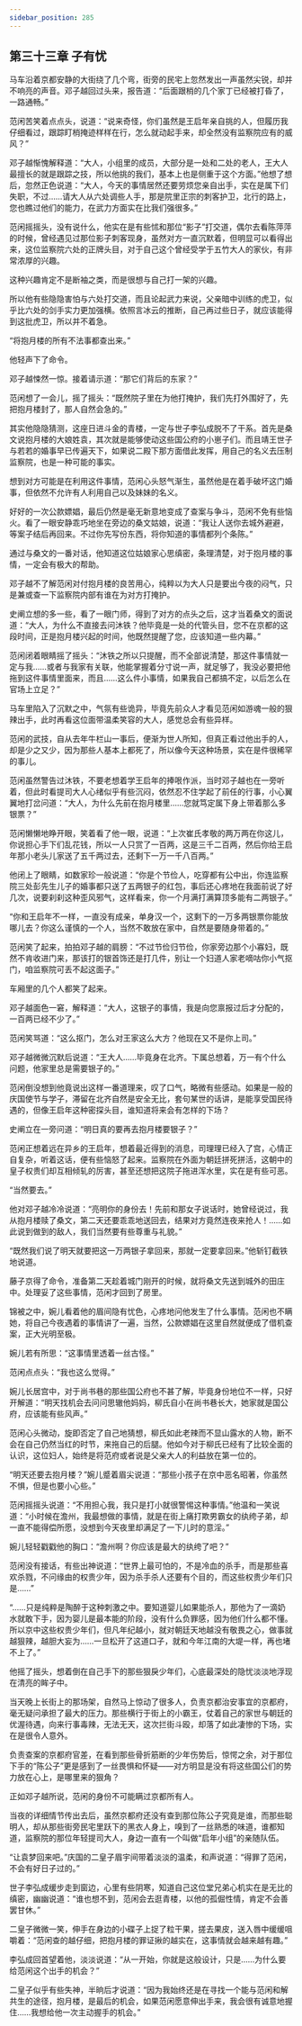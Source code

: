 ```yaml
---
sidebar_position: 285
---
```


## 第三十三章 **子有忧**

马车沿着京都安静的大街绕了几个弯，街旁的民宅上忽然发出一声虽然尖锐，却并不响亮的声音。邓子越回过头来，报告道：“后面跟梢的几个家丁已经被打昏了，一路通畅。”

范闲苦笑着点点头，说道：“说来奇怪，你们虽然是王启年亲自挑的人，但履历我仔细看过，跟踪盯梢掩迹样样在行，怎么就动起手来，却全然没有监察院应有的威风？”

邓子越惭愧解释道：“大人，小组里的成员，大部分是一处和二处的老人，王大人最擅长的就是跟踪之技，所以他挑的我们，基本上也是侧重于这个方面。”他想了想后，忽然正色说道：“大人，今天的事情居然还要劳烦您亲自出手，实在是属下们失职，不过……请大人从六处调些人手，那是院里正宗的刺客护卫，北行的路上，您也瞧过他们的能力，在武力方面实在比我们强很多。”

范闲摇摇头，没有说什么，他实在是有些怵和那位“影子”打交道，偶尔去看陈萍萍的时候，曾经遇见过那位影子刺客现身，虽然对方一直沉默着，但明显可以看得出来，这位监察院六处的正牌头目，对于自己这个曾经受学于五竹大人的家伙，有非常浓厚的兴趣。

这种兴趣肯定不是断袖之类，而是很想与自己打一架的兴趣。

所以他有些隐隐害怕与六处打交道，而且论起武力来说，父亲暗中训练的虎卫，似乎比六处的剑手实力更加强横。依照言冰云的推断，自己再过些日子，就应该能得到这批虎卫，所以并不着急。

“将抱月楼的所有不法事都查出来。”

他轻声下了命令。

邓子越悚然一惊。接着请示道：“那它们背后的东家？”

范闲想了一会儿，摇了摇头：“既然院子里在为他打掩护，我们先打外围好了，先把抱月楼封了，那人自然会急的。”

其实他隐隐猜测，这座日进斗金的青楼，一定与世子李弘成脱不了干系。首先是桑文说抱月楼的大娘姓袁，其次就是能够使动这些国公府的小崽子们。而且靖王世子与若若的婚事早已传遍天下，如果说二殿下那方面借此发挥，用自己的名义去压制监察院，也是一种可能的事实。

想到对方可能是在利用这件事情，范闲心头怒气渐生，虽然他是在着手破坏这门婚事，但依然不允许有人利用自己以及妹妹的名义。

好好的一次公款嫖娼，最后仍然是毫无新意地变成了查案与争斗，范闲不免有些恼火。看了一眼安静乖巧地坐在旁边的桑文姑娘，说道：“我让人送你去城外避避，等案子结后再回来。不过你先写份东西，将你知道的事情都列个条陈。”

通过与桑文的一番对话，他知道这位姑娘家心思缜密，条理清楚，对于抱月楼的事情，一定会有极大的帮助。

邓子越不了解范闲对付抱月楼的良苦用心，纯粹以为大人只是要出今夜的闷气，只是兼或查一下监察院内部有谁在为对方打掩护。

史阐立想的多一些，看了一眼门师，得到了对方的点头之后，这才当着桑文的面说道：“大人，为什么不直接去问沐铁？他毕竟是一处的代管头目，您不在京都的这段时间，正是抱月楼兴起的时间，他既然提醒了您，应该知道一些内幕。”

范闲闭着眼睛摇了摇头：“沐铁之所以只提醒，而不全部说清楚，那这件事情就一定与我……或者与我家有关联，他能掌握着分寸说一声，就足够了，我没必要把他拖到这件事情里面来，而且……这么件小事情，如果我自己都搞不定，以后怎么在官场上立足？”

马车里陷入了沉默之中，气氛有些诡异，毕竟先前众人才看见范闲如游魂一般的狠辣出手，此时再看这位面带温柔笑容的大人，感觉总会有些异样。

范闲的武技，自从去年牛栏山一事后，便渐为世人所知，但真正看过他出手的人，却是少之又少，因为那些人基本上都死了，所以像今天这种场景，实在是件很稀罕的事儿。

范闲虽然警告过沐铁，不要老想着学王启年的捧哏作派，当时邓子越也在一旁听着，但此时看提司大人心绪似乎有些沉闷，依然忍不住学起了前任的行事，小心翼翼地打岔问道：“大人，为什么先前在抱月楼里……您就笃定属下身上带着那么多银票？”

范闲懒懒地睁开眼，笑着看了他一眼，说道：“上次崔氏孝敬的两万两在你这儿，你说担心手下们乱花钱，所以一人只赏了一百两，这是三千二百两，然后你给王启年那小老头儿家送了五千两过去，还剩下一万一千八百两。”

他闭上了眼睛，如数家珍一般说道：“你是个节俭人，吃穿都有公中出，你连监察院三处彭先生儿子的婚事都只送了五两银子的红包，事后还心疼地在我面前说了好几次，说要刹刹这种歪风邪气，这样看来，你一个月满打满算顶多能有二两银子。”

“你和王启年不一样，一直没有成亲，单身汉一个，这剩下的一万多两银票你能放哪儿去？你这么谨慎的一个人，当然不敢放在家中，自然是要随身带着的。”

范闲笑了起来，拍拍邓子越的肩膀：“不过节俭归节俭，你家旁边那个小寡妇，既然不肯收进门来，那该打的银首饰还是打几件，别让一个妇道人家老嘀咕你小气抠门，咱监察院可丢不起这面子。”

车厢里的几个人都笑了起来。

邓子越面色一窘，解释道：“大人，这银子的事情，我是向您禀报过后才分配的，一百两已经不少了。”

范闲笑骂道：“这么抠门，怎么对王家这么大方？他现在又不是你上司。”

邓子越微微沉默后说道：“王大人……毕竟身在北齐。下属总想着，万一有个什么问题，他家里总是需要银子的。”

范闲倒没想到他竟说出这样一番道理来，叹了口气，略微有些感动。如果是一般的庆国使节与学子，滞留在北齐自然是安全无比，套句某世的话讲，是能享受国民待遇的，但像王启年这种密探头目，谁知道将来会有怎样的下场？

史阐立在一旁问道：“明日真的要再去抱月楼要银子？”

范闲正想着远在异乡的王启年，想着最近得到的消息，司理理已经入了宫，心情正自复杂，听着这话，便有些恼怒了起来。监察院在外面为朝廷拼死拼活，这朝中的皇子权贵们却互相倾轧的厉害，甚至还想把这院子拖进浑水里，实在是有些可恶。

“当然要去。”

他对邓子越冷冷说道：“亮明你的身份去！先前和那女子说话时，她曾经说过，我从抱月楼赎了桑文，第二天还要乖乖地送回去，结果对方竟然连夜来抢人！……如此说到做到的敌人，我们当然要有些尊重与礼貌。”

“既然我们说了明天就要把这一万两银子拿回来，那就一定要拿回来。”他斩钉截铁地说道。

藤子京得了命令，准备第二天趁着城门刚开的时候，就将桑文先送到城外的田庄中。处理妥了这些事情，范闲才回到了房里。

锦被之中，婉儿看着他的眉间隐有忧色，心疼地问他发生了什么事情。范闲也不瞒她，将自己今夜遇着的事情讲了一遍，当然，公款嫖娼在这里自然就便成了借机查案，正大光明至极。

婉儿若有所思：“这事情里透着一丝古怪。”

范闲点点头：“我也这么觉得。”

婉儿长居宫中，对于尚书巷的那些国公府也不甚了解，毕竟身份地位不一样，只好开解道：“明天找机会去问问思辙他妈妈，柳氏自小在尚书巷长大，她家就是国公府，应该能有些风声。”

范闲心头微动，旋即否定了自己地猜想，柳氏如此老辣而不显山露水的人物，断不会在自己仍然当红的时节，来拖自己的后腿。他如今对于柳氏已经有了比较全面的认识，这位妇人，始终是将范府或者说是父亲大人的利益放在第一位的。

“明天还要去抱月楼？”婉儿蹙着眉尖说道：“那些小孩子在京中恶名昭著，你虽然不惧，但是也要小心些。”

范闲摇摇头说道：“不用担心我，我只是打小就很警惕这种事情。”他温和一笑说道：“小时候在澹州，我最想做的事情，就是在街上痛打欺男霸女的纨绔子弟，却一直不能得偿所愿，没想到今天夜里却满足了一下儿时的意淫。”

婉儿轻轻戳戳他的胸口：“澹州啊？你应该是最大的纨绔了吧？”

范闲没有接话，有些出神说道：“世界上最可怕的，不是冷血的杀手，而是那些喜欢杀戮，不问缘由的权贵少年，因为杀手杀人还要有个目的，而这些权贵少年们只是……”

“……只是纯粹是陶醉于这种刺激之中。要知道婴儿如果能杀人，那他为了一滴奶水就敢下手，因为婴儿是最本能的阶段，没有什么负罪感，因为他们什么都不懂。所以京中这些权贵少年们，但凡年纪越小，就对朝廷天地越没有敬畏之心，做事就越狠辣，越胆大妄为……一旦松开了这道口子，就和今年江南的大堤一样，再也堵不上了。”

他摇了摇头，想着倒在自己手下的那些狠戾少年们，心底最深处的隐忧淡淡地浮现在清亮的眸子中。

当天晚上长街上的那场架，自然马上惊动了很多人，负责京都治安事宜的京都府，毫无疑问承担了最大的压力。那些横行于街上的小霸王，仗着自己的家世与朝廷的优渥待遇，向来行事毒辣，无法无天，这次拦街斗殴，却落了如此凄惨的下场，实在是很令人意外。

负责查案的京都府官差，在看到那些骨折筋断的少年伤势后，惊愕之余，对于那位下手的“陈公子”更是感到了一丝畏惧和怀疑——对方明显是没有将这些国公们的势力放在心上，是哪里来的狠角？

正如邓子越所说，范闲的身份不可能瞒过京都所有人。

当夜的详细情节传出去后，虽然京都府还没有查到那位陈公子究竟是谁，而那些聪明人，却从那些街旁民宅里跃下的黑衣人身上，嗅到了一丝熟悉的味道，谁都知道，监察院的那位年轻提司大人，身边一直有一个叫做“启年小组”的亲随队伍。

“让袁梦回来吧。”庆国的二皇子眉宇间带着淡淡的温柔，和声说道：“得罪了范闲，不会有好日子过的。”

世子李弘成缓步走到窗边，心里有些阴寒，知道自己这位堂兄弟心机实在是无比的缜密，幽幽说道：“谁也想不到，范闲会去逛青楼，以他的孤倔性情，肯定不会善罢甘休。”

二皇子微微一笑，伸手在身边的小碟子上捉了粒干果，搓去果皮，送入唇中缓缓咀嚼着：“范闲查的越仔细，把抱月楼的罪证揪的越实在，这事情就会越来越有趣。”

李弘成回首望着他，淡淡说道：“从一开始，你就是这般设计，只是……为什么要给范闲这个出手的机会？”

二皇子似乎有些失神，半晌后才说道：“因为我始终还是在寻找一个能与范闲和解共生的途径，抱月楼，是最后的机会，如果范闲愿意伸出手来，我会很有诚意地握住……我想给他一次主动握手的机会。”

